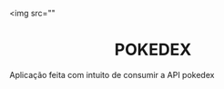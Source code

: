 
<img src=""
<h1 align="center">POKEDEX</h1>
Aplicação feita com intuito de consumir a API pokedex


